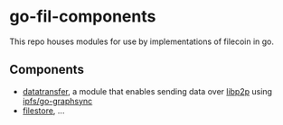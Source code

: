 # go-fil-components

This repo houses modules for use by implementations of filecoin in go.

## Components

* [datatransfer](https://github.com/filecoin-project/go-fil-components/datatransfer), a module that enables sending data over 
[libp2p](https://github.com/libp2p) using [ipfs/go-graphsync](https://github.com/ipfs/go-graphsync)
* [filestore](https://github.com/filecoin-project/go-fil-components/filestore), ... 
